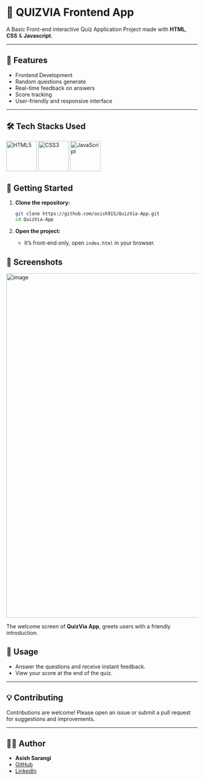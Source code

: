 # 🧠 QUIZVIA Frontend App

A Basic Front-end interactive Quiz Application Project made with **HTML**, **CSS** & **Javascript**.

---

## 🚀 Features

- Frontend Development
- Random questions generate
- Real-time feedback on answers
- Score tracking
- User-friendly and responsive interface

---

## 🛠️ Tech Stacks Used

<p align="left">
  <img src="https://cdn.jsdelivr.net/gh/devicons/devicon/icons/html5/html5-original.svg" height="80" alt="HTML5" />
  <img src="https://cdn.jsdelivr.net/gh/devicons/devicon/icons/css3/css3-original.svg" height="80" alt="CSS3" />
  <img src="https://cdn.jsdelivr.net/gh/devicons/devicon/icons/javascript/javascript-original.svg" height="80" alt="JavaScript" />
</p>

## 🚦 Getting Started

1. **Clone the repository:**
   ```bash
   git clone https://github.com/asish915/QuizVia-App.git
   cd QuizVia-App
   ```

2. **Open the project:**
   - It’s front-end only, open `index.html` in your browser.
     

## 📸 Screenshots
<img width="1919" height="908" alt="image" src="https://github.com/user-attachments/assets/21de9115-fd4d-49bd-8fc0-bf04688acda9" />


The welcome screen of **QuizVia App**, greets users with a friendly introduction.


## 📝 Usage

- Answer the questions and receive instant feedback.
- View your score at the end of the quiz.

---

## 💡 Contributing

Contributions are welcome! Please open an issue or submit a pull request for suggestions and improvements.

---

## 🙋‍♂️ Author

- **Asish Sarangi**
- [GitHub](https://github.com/asish915)
- [LinkedIn](https://www.linkedin.com/in/asish-sarangi-8a33322a6)

